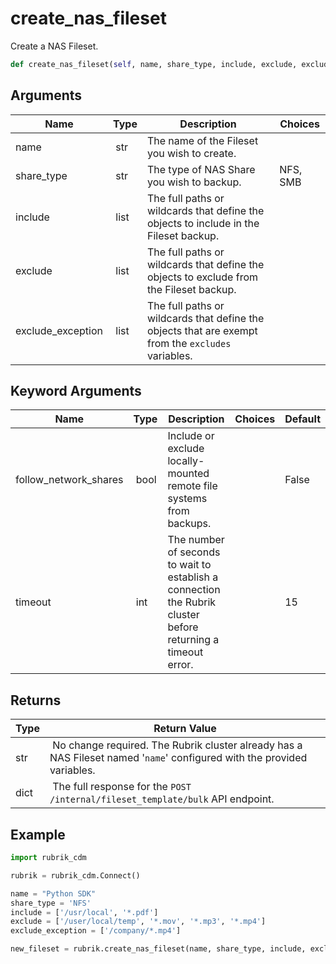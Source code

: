 # create_nas_fileset

Create a NAS Fileset.

```py
def create_nas_fileset(self, name, share_type, include, exclude, exclude_exception, follow_network_shares=False, timeout=15):
```

## Arguments

| Name        | Type | Description                                                                 | Choices |
|-------------|------|-----------------------------------------------------------------------------|---------|
| name  | str | The name of the Fileset you wish to create. |  |
| share_type  | str | The type of NAS Share you wish to backup.  | NFS, SMB |
| include  | list | The full paths or wildcards that define the objects to include in the Fileset backup. |  |
| exclude  | list | The full paths or wildcards that define the objects to exclude from the Fileset backup. |  |
| exclude_exception  | list | The full paths or wildcards that define the objects that are exempt from the `excludes` variables. |  |

## Keyword Arguments

| Name        | Type | Description                                                                 | Choices | Default |
|-------------|------|-----------------------------------------------------------------------------|---------|---------|
| follow_network_shares  | bool | Include or exclude locally-mounted remote file systems from backups.  |  | False |
| timeout  | int | The number of seconds to wait to establish a connection the Rubrik cluster before returning a timeout error.  |  | 15 |

## Returns

| Type | Return Value                                                                                  |
|------|-----------------------------------------------------------------------------------------------|
| str | No change required. The Rubrik cluster already has a NAS Fileset named '`name`' configured with the provided variables. |
| dict | The full response for the `POST /internal/fileset_template/bulk` API endpoint. |



## Example

```py
import rubrik_cdm

rubrik = rubrik_cdm.Connect()

name = "Python SDK"
share_type = 'NFS'
include = ['/usr/local', '*.pdf']
exclude = ['/user/local/temp', '*.mov', '*.mp3', '*.mp4']
exclude_exception = ['/company/*.mp4']

new_fileset = rubrik.create_nas_fileset(name, share_type, include, exclude, exclude_exception)

```
